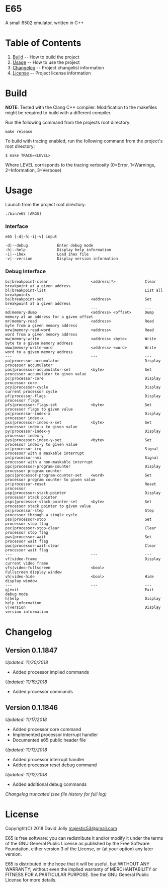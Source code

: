 E65
===

A small 6502 emulator, written in C++

Table of Contents
=================

1. [Build](https://github.com/majestic53/e65#build) -- How to build the project
2. [Usage](https://github.com/majestic53/e65#usage) -- How to use the project
3. [Changelog](https://github.com/majestic53/e65#changelog) -- Project changelist information
4. [License](https://github.com/majestic53/e65#license) -- Project license information

Build
=====

__NOTE__: Tested with the Clang C++ compiler. Modification to the makefiles might be required to build with a different compiler.

Run the following command from the projects root directory:

```
make release
```

To build with tracing enabled, run the following command from the project's root directory:

```
$ make TRACE=<LEVEL>
```

Where LEVEL corrisponds to the tracing verbosity (0=Error, 1=Warnings, 2=Information, 3=Verbose)

Usage
=====

Launch from the project root directory:

```
./bin/e65 [ARGS]
```

### Interface

```
e65 [-d|-h|-i|-v] input

-d|--debug             Enter debug mode
-h|--help              Display help information
-i|--ihex              Load ihex file
-v|--version           Display version information
```

### Debug Interface

```
bc|breakpoint-clear                   <address|*>             Clear breakpoint at a given address
bl|breakpoint-list                                            List all breakpoints
bs|breakpoint-set                     <address>               Set breakpoint at a given address
---                                   ---                     ---
md|memory-dump                        <address> <offset>      Dump memory at an address for a given offset
mr|memory-read                        <address>               Read byte from a given memory address
mrw|memory-read-word                  <address>               Read word from a given memory address
mw|memory-write                       <address> <byte>        Write byte to a given memory address
mww|memory-write-word                 <address> <word>        Write word to a given memory address
---                                   ---                     ---
pa|processor-accumulator                                      Display processor accumulator
pas|processor-accumulator-set         <byte>                  Set processor accumulator to given value
pc|processor-core                                             Display processor core
pcy|processor-cycle                                           Display current processor cycle
pf|processor-flags                                            Display processor flags
pfs|processor-flags-set               <byte>                  Set processor flags to given value
px|processor-index-x                                          Display processor index-x
pxs|processor-index-x-set             <byte>                  Set processor index-x to given value
py|processor-index-y                                          Display processor index-y
pys|processor-index-y-set             <byte>                  Set processor index-y to given value
pi|processor-irq                                              Signal processor with a maskable interrupt
pn|processor-nmi                                              Signal processor with a non-maskable interrupt
ppc|processor-program-counter                                 Display processor program counter
ppcs|processor-program-counter-set    <word>                  Set processor program counter to given value
pr|processor-reset                                            Reset processor
psp|processor-stack-pointer                                   Display processor stack pointer
psps|processor-stack-pointer-set      <byte>                  Set processor stack pointer to given value
ps|processor-step                                             Step processor through a single cycle
pss|processor-stop                                            Set processor stop flag
psc|processor-stop-clear                                      Clear processor stop flag
pws|processor-wait                                            Set processor wait flag
pwc|processor-wait-clear                                      Clear processor wait flag
---                                   ---                     ---
vf|video-frame                                                Display current video frame
vfs|video-fullscreen                  <bool>                  Fullscreen display window
vh|video-hide                         <bool>                  Hide display window
---                                   ---                     ---
q|exit                                                        Exit debug mode
h|help                                                        Display help information
v|version                                                     Display version information
```

Changelog
=========

Version 0.1.1847
----------------
*Updated: 11/20/2018*

* Added processor implied commands

*Updated: 11/19/2018*

* Added processor commands

Version 0.1.1846
----------------
*Updated: 11/17/2018*

* Added processor core command
* Implemented processor interrupt handler
* Documented e65 public header file

*Updated: 11/13/2018*

* Added processor interrupt handler
* Added processor reset debug command

*Updated: 11/12/2018*

* Added additional debug commands

*Changelog truncated (see file history for full log)*

License
=======

Copyright(C) 2018 David Jolly <majestic53@gmail.com>

E65 is free software: you can redistribute it and/or modify
it under the terms of the GNU General Public License as published by
the Free Software Foundation, either version 3 of the License, or
(at your option) any later version.

E65 is distributed in the hope that it will be useful,
but WITHOUT ANY WARRANTY; without even the implied warranty of
MERCHANTABILITY or FITNESS FOR A PARTICULAR PURPOSE.  See the
GNU General Public License for more details.
